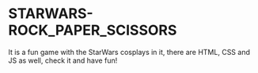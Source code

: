 # STARWARS-ROCK_PAPER_SCISSORS
It is a fun game with the StarWars cosplays in it, there are HTML, CSS and JS as well, check it and have fun!

